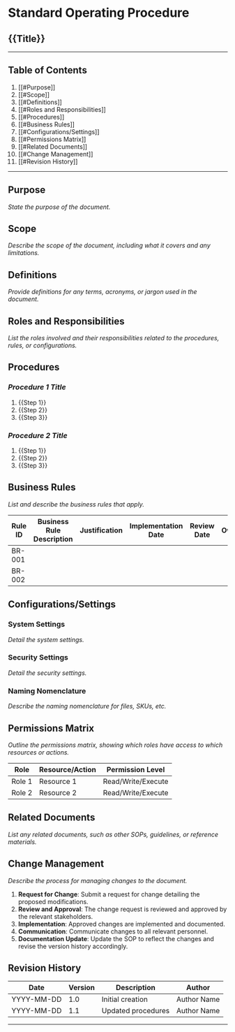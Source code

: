 # Standard Operating Procedure

## {{Title}}

---

## Table of Contents

1. [[#Purpose]]
2. [[#Scope]]
3. [[#Definitions]]
4. [[#Roles and Responsibilities]]
5. [[#Procedures]]
6. [[#Business Rules]]
7. [[#Configurations/Settings]]
8. [[#Permissions Matrix]]
9. [[#Related Documents]]
10. [[#Change Management]]
11. [[#Revision History]]

---

## Purpose

_State the purpose of the document._

## Scope

_Describe the scope of the document, including what it covers and any limitations._

## Definitions

_Provide definitions for any terms, acronyms, or jargon used in the document._

## Roles and Responsibilities

_List the roles involved and their responsibilities related to the procedures, rules, or configurations._
## Procedures

### **_Procedure 1 Title_**
1. {{Step 1}}
2. {{Step 2}}
3. {{Step 3}}

### **_Procedure 2 Title_**
1. {{Step 1}}
2. {{Step 2}}
3. {{Step 3}}

## Business Rules

_List and describe the business rules that apply._

| Rule ID | Business Rule Description | Justification | Implementation Date | Review Date | Owner |
| ------- | ------------------------- | ------------- | ------------------- | ----------- | ----- |
| BR-001  |                           |               |                     |             |       |
| BR-002  |                           |               |                     |             |       |

## Configurations/Settings

### System Settings

_Detail the system settings._

### Security Settings

_Detail the security settings._

### Naming Nomenclature

_Describe the naming nomenclature for files, SKUs, etc._

## Permissions Matrix

_Outline the permissions matrix, showing which roles have access to which resources or actions._

| Role   | Resource/Action | Permission Level   |
| ------ | --------------- | ------------------ |
| Role 1 | Resource 1      | Read/Write/Execute |
| Role 2 | Resource 2      | Read/Write/Execute |

## Related Documents

_List any related documents, such as other SOPs, guidelines, or reference materials._

## Change Management

_Describe the process for managing changes to the document._

1. **Request for Change**: Submit a request for change detailing the proposed modifications.
2. **Review and Approval**: The change request is reviewed and approved by the relevant stakeholders.
3. **Implementation**: Approved changes are implemented and documented.
4. **Communication**: Communicate changes to all relevant personnel.
5. **Documentation Update**: Update the SOP to reflect the changes and revise the version history accordingly.

## Revision History

|Date|Version|Description|Author|
|---|---|---|---|
|YYYY-MM-DD|1.0|Initial creation|Author Name|
|YYYY-MM-DD|1.1|Updated procedures|Author Name|

---
